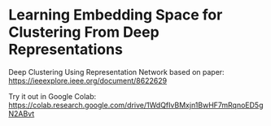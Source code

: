 # Learning Embedding Space for Clustering From Deep Representations

Deep Clustering Using Representation Network based on paper: https://ieeexplore.ieee.org/document/8622629

Try it out in Google Colab: https://colab.research.google.com/drive/1WdQfIvBMxjn1BwHF7mRqnoED5gN2ABvt